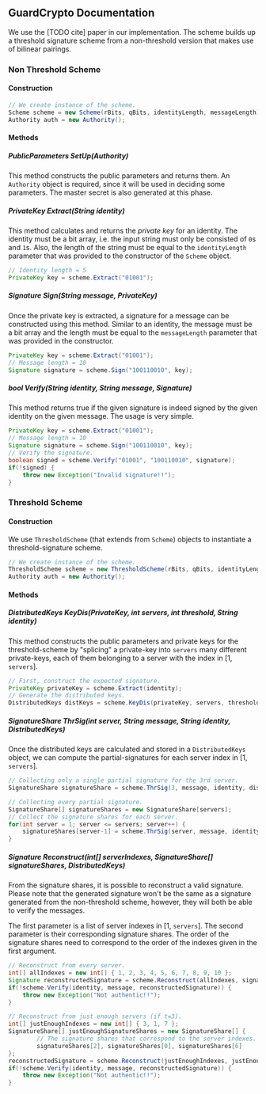## GuardCrypto Documentation
We use the [TODO cite] paper in our implementation. The scheme builds up a threshold signature
scheme from a non-threshold version that makes use of bilinear pairings.
### Non Threshold Scheme
#### Construction
```java
// We create instance of the scheme.
Scheme scheme = new Scheme(rBits, qBits, identityLength, messageLength);
Authority auth = new Authority();
```
#### Methods

##### PublicParameters SetUp(Authority)
This method constructs the public parameters and returns them. An `Authority` object is required, since it will be used 
in deciding some parameters. The master secret is also generated at this phase.

##### PrivateKey Extract(String identity)
This method calculates and returns the *private key* for an identity. The identity must be a bit array, i.e. the 
input string must only be consisted of `0`s and `1`s. Also, the length of the string must be equal to the `identityLength`
parameter that was provided to the constructor of the `Scheme` object.
```java
// Identity length = 5
PrivateKey key = scheme.Extract("01001");
```

##### Signature Sign(String message, PrivateKey)
Once the private key is extracted, a signature for a message can be constructed using this method. Similar to an identity,
the message must be a bit array and the length must be equal to the `messageLength` parameter that was provided in the constructor.
```java
PrivateKey key = scheme.Extract("01001");
// Message length = 10
Signature signature = scheme.Sign("100110010", key);
```

##### bool Verify(String identity, String message, Signature)
This method returns true if the given signature is indeed signed by the given identity on the given message. The usage is
very simple.
```java
PrivateKey key = scheme.Extract("01001");
// Message length = 10
Signature signature = scheme.Sign("100110010", key);
// Verify the signature.
boolean signed = scheme.Verify("01001", "100110010", signature);
if(!signed) {
    throw new Exception("Invalid signature!!");
}
```

### Threshold Scheme
#### Construction
We use `ThresholdScheme` (that extends from `Scheme`) objects to instantiate a threshold-signature scheme.
```java
// We create instance of the scheme.
ThresholdScheme scheme = new ThresholdScheme(rBits, qBits, identityLength, messageLength);
Authority auth = new Authority();
```

#### Methods
##### DistributedKeys KeyDis(PrivateKey, int servers, int threshold, String identity)
This method constructs the public parameters and private keys for the threshold-scheme by "splicing" a private-key into `servers` many
different private-keys, each of them belonging to a server with the index in [1, `servers`].
```java
// First, construct the expected signature.
PrivateKey privateKey = scheme.Extract(identity);
// Generate the distributed keys.
DistributedKeys distKeys = scheme.KeyDis(privateKey, servers, threshold, identity);
```
##### SignatureShare ThrSig(int server, String message, String identity, DistributedKeys)
Once the distributed keys are calculated and stored in a `DistributedKeys` object, we can compute the partial-signatures for each server index in [1, `servers`].
```java
// Collecting only a single partial signature for the 3rd server.
SignatureShare signatureShare = scheme.ThrSig(3, message, identity, distKeys);
```
```java
// Collecting every partial signature.
SignatureShare[] signatureShares = new SignatureShare[servers];
// Collect the signature shares for each server.
for(int server = 1; server <= servers; server++) {
    signatureShares[server-1] = scheme.ThrSig(server, message, identity, distKeys);
}
```
##### Signature Reconstruct(int[] serverIndexes, SignatureShare[] signatureShares, DistributedKeys)
From the signature shares, it is possible to reconstruct a valid signature. Please note that the generated signature won't be the same as a signature generated from the non-threshold scheme, however, they will both be able to verify the messages.

The first parameter is a list of server indexes in [1, `servers`]. The second parameter is their corresponding signature shares. The order of the signature shares need to correspond to the order of the indexes given in the first argument.
```java
// Reconstruct from every server.
int[] allIndexes = new int[] { 1, 2, 3, 4, 5, 6, 7, 8, 9, 10 };
Signature reconstructedSignature = scheme.Reconstruct(allIndexes, signatureShares, distKeys);
if(!scheme.Verify(identity, message, reconstructedSignature)) {
    throw new Exception("Not authentic!!");
}
```
```java
// Reconstruct from just enough servers (if t=3).
int[] justEnoughIndexes = new int[] { 3, 1, 7 };
SignatureShare[] justEnoughSignatureShares = new SignatureShare[] {
        // The signature shares that correspond to the server indexes.
        signatureShares[2], signatureShares[0], signatureShares[6]
};
reconstructedSignature = scheme.Reconstruct(justEnoughIndexes, justEnoughSignatureShares, distKeys);
if(!scheme.Verify(identity, message, reconstructedSignature)) {
    throw new Exception("Not authentic!!");
}
```